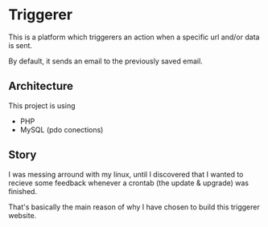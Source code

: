 # Triggerer

This is a platform which triggerers an action when a specific url and/or data is sent.

By default, it sends an email to the previously saved email.

## Architecture
This project is using
- PHP
- MySQL (pdo conections)

## Story

I was messing arround with my linux, until I discovered that I wanted to recieve some feedback whenever a crontab (the update & upgrade) was finished. 

That's basically the main reason of why I have chosen to build this triggerer website. 
